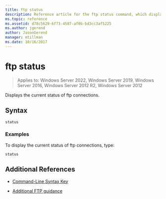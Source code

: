 ```yaml
---
title: ftp status
description: Reference article for the ftp status command, which displays the current status of your ftp connections.
ms.topic: reference
ms.assetid: d78c5629-6f73-4587-af0b-bd3cc3af5225
ms.author: jgerend
author: JasonGerend
manager: mtillman
ms.date: 10/16/2017
---
```


# ftp status

>Applies to: Windows Server 2022, Windows Server 2019, Windows Server 2016, Windows Server 2012 R2, Windows Server 2012

Displays the current status of ftp connections.

## Syntax

```
status
```

### Examples

To display the current status of ftp connections, type:

```
status
```

## Additional References

- [Command-Line Syntax Key](command-line-syntax-key.md)

- [Additional FTP guidance](/previous-versions/orphan-topics/ws.10/cc756013(v=ws.10))
